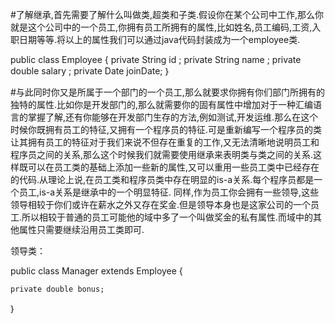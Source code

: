 
#了解继承,首先需要了解什么叫做类,超类和子类.假设你在某个公司中工作,那么你就是这个公司中的一个员工,你拥有员工所拥有的属性,比如姓名,员工编码,工资,入职日期等等.将以上的属性我们可以通过java代码封装成为一个employee类.

public class Employee {
    private String id ;
    private String name ;
    private double salary ;
    private Date joinDate;
    ｝
    
#与此同时你又是所属于一个部门的一个员工,那么就要求你拥有你们部门所拥有的独特的属性.比如你是开发部门的,那么就需要你的固有属性中增加对于一种汇编语言的掌握了解,还有你能够在开发部门生存的方法,例如测试,开发运维.那么在这个时候你既拥有员工的特征,又拥有一个程序员的特征.可是重新编写一个程序员的类让其拥有员工的特征对于我们来说不但存在重复的工作,又无法清晰地说明员工和程序员之间的关系,那么这个时候我们就需要使用继承来表明类与类之间的关系.这样既可以在员工类的基础上添加一些新的属性,又可以重用一些员工类中已经存在的代码.从理论上说,在员工类和程序员类中存在明显的is-a关系.每个程序员都是一个员工,is-a关系是继承中的一个明显特征.
同样,作为员工你会拥有一些领导,这些领导相较于你们或许在薪水之外又存在奖金.但是领导本身也是这家公司的一个员工.所以相较于普通的员工可能他的域中多了一个叫做奖金的私有属性.而域中的其他属性只需要继续沿用员工类即可.

领导类：

public class Manager extends Employee {
 
    private double bonus;
｝
